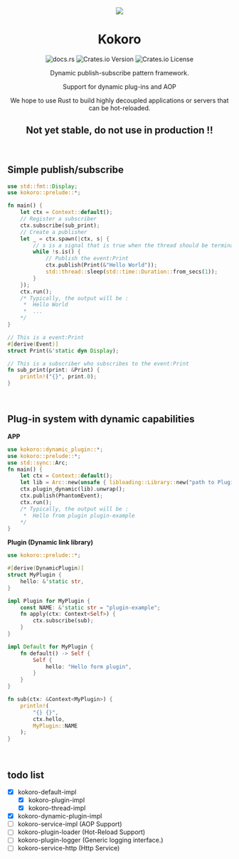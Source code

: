 <div align="center" alt="Kokoro">
  <img src="https://github.com/BERADQ/kokoro-rs/assets/78293733/57a6178e-186f-4526-8ff9-52dd88712daa"></img>
  <h1>Kokoro</h1>

  ![docs.rs](https://img.shields.io/docsrs/kokoro)
  ![Crates.io Version](https://img.shields.io/crates/v/kokoro)
  ![Crates.io License](https://img.shields.io/crates/l/kokoro)
  
  Dynamic publish-subscribe pattern framework.
  
  Support for dynamic plug-ins and AOP

  We hope to use Rust to build highly decoupled applications or servers that can be hot-reloaded.

  <h2>Not yet stable, do not use in production !!</h2>
</div>

<br/>

## Simple publish/subscribe

```rust
use std::fmt::Display;
use kokoro::prelude::*;

fn main() {
    let ctx = Context::default();
    // Register a subscriber
    ctx.subscribe(sub_print);
    // Create a publisher
    let _ = ctx.spawn(|ctx, s| {
        // s is a signal that is true when the thread should be terminated
        while !s.is() {
            // Publish the event:Print
            ctx.publish(Print(&"Hello World"));
            std::thread::sleep(std::time::Duration::from_secs(1));
        }
    });
    ctx.run();
    /* Typically, the output will be :
     *  Hello World
     *  ...
    */
}

// This is a event:Print
#[derive(Event)]
struct Print(&'static dyn Display);

// This is a subscriber who subscribes to the event:Print
fn sub_print(print: &Print) {
    println!("{}", print.0);
}
```

<br/>

## Plug-in system with dynamic capabilities

**APP**
```rust
use kokoro::dynamic_plugin::*;
use kokoro::prelude::*;
use std::sync::Arc;
fn main() {
    let ctx = Context::default();
    let lib = Arc::new(unsafe { libloading::Library::new("path to Plugin (Dynamic link library)").unwrap() });
    ctx.plugin_dynamic(lib).unwrap();
    ctx.publish(PhantomEvent);
    ctx.run();
    /* Typically, the output will be :
     *  Hello from plugin plugin-example
    */
}
```

**Plugin (Dynamic link library)**
```rust
use kokoro::prelude::*;

#[derive(DynamicPlugin)]
struct MyPlugin {
    hello: &'static str,
}

impl Plugin for MyPlugin {
    const NAME: &'static str = "plugin-example";
    fn apply(ctx: Context<Self>) {
        ctx.subscribe(sub);
    }
}

impl Default for MyPlugin {
    fn default() -> Self {
        Self {
            hello: "Hello form plugin",
        }
    }
}

fn sub(ctx: &Context<MyPlugin>) {
    println!(
        "{} {}",
        ctx.hello,
        MyPlugin::NAME
    );
}
```

<br/>

## todo list
- [x] kokoro-default-impl
  - [x] kokoro-plugin-impl
  - [x] kokoro-thread-impl
- [x] kokoro-dynamic-plugin-impl
- [ ] kokoro-service-impl (AOP Support)
- [ ] kokoro-plugin-loader (Hot-Reload Support)
- [ ] kokoro-plugin-logger (Generic logging interface.)
- [ ] kokoro-service-http (Http Service)
